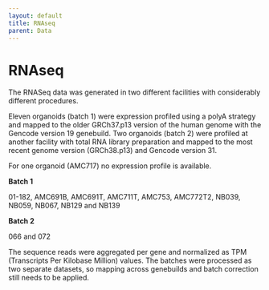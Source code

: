 ```yaml
---
layout: default
title: RNAseq
parent: Data
---
```



# RNAseq

The RNASeq data was generated in two different facilities with considerably different procedures.

Eleven organoids (batch 1) were expression profiled using a polyA strategy and mapped to the older GRCh37.p13 version of the human genome with the Gencode version 19 genebuild. Two organoids (batch 2) were profiled at another facility with total RNA library preparation and mapped to the most recent genome version (GRCh38.p13) and Gencode version 31.

For one organoid (AMC717) no expression profile is available.

**Batch 1**

01-182, AMC691B, AMC691T, AMC711T, AMC753, AMC772T2, NB039, NB059, NB067, NB129 and NB139

**Batch 2**

066 and 072

The sequence reads were aggregated per gene and normalized as TPM (Transcripts Per Kilobase Million) values. The batches were processed as two separate datasets, so mapping across genebuilds and batch correction still needs to be applied.
